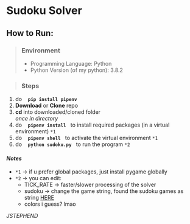 # Sudoku Solver

## How to Run:

> ### Environment
> * Programming Language: Python
> * Python Version (of my python): 3.8.2

> ### Steps
1. do &nbsp;&nbsp; **`pip install pipenv`**
2. **Download** or **Clone** repo
3. **cd** into downloaded/cloned folder <br> _once in directory_ <br>
4. do &nbsp;&nbsp; **`pipenv install`** &nbsp; to install required packages (in a virtual environment) `*1`
5. do &nbsp;&nbsp; **`pipenv shell`** &nbsp; to activate the virtual environment `*1`
6. do &nbsp;&nbsp; **`python sudoku.py`** &nbsp; to run the program `*2`



#### *Notes*
* `*1` -> if u prefer global packages, just install pygame globally
* `*2` -> you can edit:
    * TICK_RATE -> faster/slower processing of the solver
    * sudoku -> change the game string, found the sudoku games as string [HERE](https://www.kaggle.com/bryanpark/sudoku)
    * colors i guess? lmao




*JSTEPHEND*
